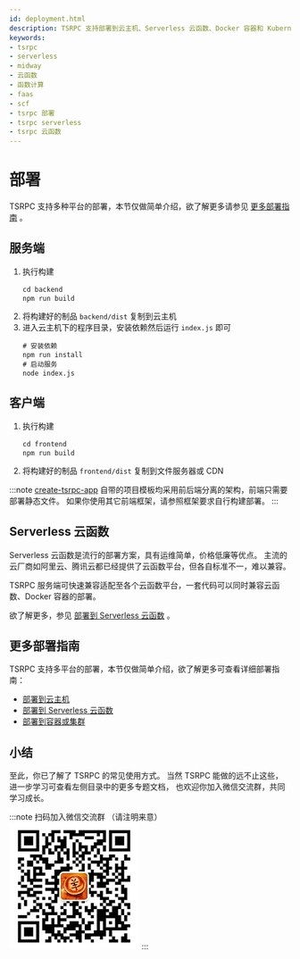 ```yaml
---
id: deployment.html
description: TSRPC 支持部署到云主机、Serverless 云函数、Docker 容器和 Kubernetes 集群等多种平台。针对不同云函数平台的标准差异，TSRPC提供了简单快速的兼容适配方案。
keywords:
- tsrpc
- serverless
- midway
- 云函数
- 函数计算
- faas
- scf
- tsrpc 部署
- tsrpc serverless
- tsrpc 云函数
---
```


# 部署

TSRPC 支持多种平台的部署，本节仅做简单介绍，欲了解更多请参见 [更多部署指南](#更多部署指南) 。

## 服务端

1. 执行构建
    ```shell
    cd backend
    npm run build
    ```
2. 将构建好的制品 `backend/dist` 复制到云主机
3. 进入云主机下的程序目录，安装依赖然后运行 `index.js` 即可
    ```shell
    # 安装依赖
    npm run install
    # 启动服务
    node index.js
    ```

## 客户端

1. 执行构建
    ```shell
    cd frontend
    npm run build
    ```
2. 将构建好的制品 `frontend/dist` 复制到文件服务器或 CDN

:::note
[create-tsrpc-app](create-tsrpc-app.html) 自带的项目模板均采用前后端分离的架构，前端只需要部署静态文件。
如果你使用其它前端框架，请参照框架要求自行构建部署。
:::

## Serverless 云函数

Serverless 云函数是流行的部署方案，具有运维简单，价格低廉等优点。
主流的云厂商如阿里云、腾讯云都已经提供了云函数平台，但各自标准不一，难以兼容。

TSRPC 服务端可快速兼容适配至各个云函数平台，一套代码可以同时兼容云函数、Docker 容器的部署。

欲了解更多，参见 [部署到 Serverless 云函数](../server/deployment/serverless.html) 。

## 更多部署指南

TSRPC 支持多平台的部署，本节仅做简单介绍，欲了解更多可查看详细部署指南：
- [部署到云主机](../server/deployment/host.html)
- [部署到 Serverless 云函数](../server/deployment/serverless.html)
- [部署到容器或集群](../server/deployment/container.html)

## 小结

至此，你已了解了 TSRPC 的常见使用方式。
当然 TSRPC 能做的远不止这些，进一步学习可查看左侧目录中的更多专题文档，
也欢迎你加入微信交流群，共同学习成长。

:::note 扫码加入微信交流群 （请注明来意）
![](../assets/wechat.png)
:::